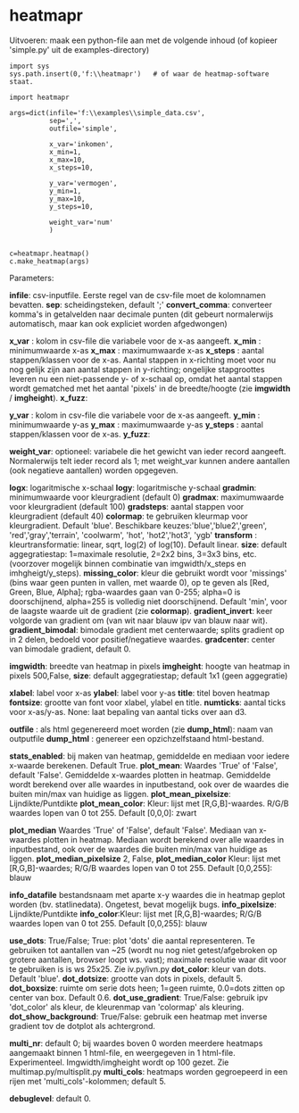 heatmapr
========

Uitvoeren: maak een python-file aan met de volgende inhoud (of kopieer 'simple.py' uit de examples-directory)
```
import sys
sys.path.insert(0,'f:\\heatmapr')   # of waar de heatmap-software staat.

import heatmapr

args=dict(infile='f:\\examples\\simple_data.csv',		
          sep=',',
          outfile='simple',
          
          x_var='inkomen',
          x_min=1,
          x_max=10,
          x_steps=10,

          y_var='vermogen',
          y_min=1,
          y_max=10,
          y_steps=10,
          
          weight_var='num'
          )


c=heatmapr.heatmap()
c.make_heatmap(args)

```

Parameters:

**infile**: csv-inputfile. Eerste regel van de csv-file moet de kolomnamen bevatten. 
**sep**:  scheidingsteken, default ';'
**convert_comma**: converteer komma's in getalvelden naar decimale punten (dit gebeurt normalerwijs automatisch, maar kan ook expliciet worden afgedwongen)

**x_var** : kolom in csv-file die variabele voor de x-as aangeeft.
**x_min** : minimumwaarde x-as
**x_max** : maximumwaarde x-as
**x_steps** : aantal stappen/klassen voor de x-as. Aantal stappen in x-richting moet voor nu nog gelijk zijn aan aantal stappen in y-richting; ongelijke
stapgroottes leveren nu een niet-passende y- of x-schaal op, omdat het aantal stappen wordt gematched met het aantal 'pixels' in de breedte/hoogte (zie **imgwidth** / **imgheight**).
**x_fuzz**: 

**y_var** : kolom in csv-file die variabele voor de x-as aangeeft.
**y_min** : minimumwaarde y-as
**y_max** : maximumwaarde y-as
**y_steps** : aantal stappen/klassen voor de x-as. 
**y_fuzz**:

**weight_var**: optioneel: variabele die het gewicht van ieder record aangeeft. Normalerwijs telt ieder record als 1; met weight_var kunnen andere aantallen (ook negatieve aantallen) worden opgegeven.


**logx**: logaritmische x-schaal
**logy**: logaritmische y-schaal
**gradmin**: minimumwaarde voor kleurgradient (default 0)
**gradmax**: maximumwaarde voor kleurgradient (default 100)
**gradsteps**: aantal stappen voor kleurgradient (default 40)
**colormap**: te gebruiken kleurmap voor kleurgradient. Default 'blue'. Beschikbare keuzes:'blue','blue2','green', 'red','gray','terrain', 'coolwarm', 'hot', 'hot2','hot3', 'ygb'
**transform** : kleurtransformatie: linear, sqrt, log(2) of log(10). Default linear.
**size**: default aggegratiestap: 1=maximale resolutie, 2=2x2 bins, 3=3x3 bins, etc. (voorzover mogelijk binnen combinatie van imgwidth/x_steps en imhgheigt/y_steps).
**missing_color**: kleur die gebruikt wordt voor 'missings' (bins waar geen punten in vallen, met waarde 0), op te geven als [Red, Green, Blue, Alpha]; rgba-waardes gaan van 0-255; alpha=0 is doorschijnend, alpha=255 is volledig niet doorschijnend. Default 'min', voor de laagste waarde uit de gradient (zie **colormap**).
**gradient_invert**: keer volgorde van gradient om (van wit naar blauw ipv van blauw naar wit).
**gradient_bimodal**: bimodale gradient met centerwaarde; splits gradient op in 2 delen, bedoeld voor positief/negatieve waardes.
**gradcenter**:  center van bimodale gradient, default 0.



**imgwidth**: breedte van heatmap in pixels
**imgheight**: hoogte van heatmap in pixels 500,False,
**size**: default aggegratiestap; default 1x1 (geen aggegratie)

**xlabel**: label voor x-as
**ylabel**: label voor y-as
**title**: titel boven heatmap
**fontsize**:  grootte van font voor xlabel, ylabel en title.
**numticks**: aantal ticks voor x-as/y-as. None: laat bepaling van aantal ticks over aan d3.

**outfile** : als html gegenereerd moet worden (zie **dump_html**): naam van outputfile
**dump_html** : genereer een opzichzelfstaand html-bestand.

**stats_enabled**: bij maken van heatmap, gemiddelde en mediaan voor iedere x-waarde berekenen. Default True.
**plot_mean**: Waardes 'True' of 'False', default 'False'. Gemiddelde x-waardes plotten in heatmap. Gemiddelde wordt berekend over alle waardes in inputbestand, 
ook over de waardes die buiten min/max van huidige as liggen.
**plot_mean_pixelsize**: Lijndikte/Puntdikte
**plot_mean_color**:  Kleur: lijst met [R,G,B]-waardes. R/G/B waardes lopen van 0 tot 255. Default [0,0,0]: zwart

**plot_median** Waardes 'True' of 'False', default 'False'. Mediaan van x-waardes plotten in heatmap.  Mediaan wordt berekend over alle waardes in inputbestand, 
ook over de waardes die buiten min/max van huidige as liggen.
**plot_median_pixelsize** 2, False,
**plot_median_color** Kleur: lijst met [R,G,B]-waardes; R/G/B waardes lopen van 0 tot 255. Default [0,0,255]: blauw

**info_datafile** bestandsnaam met aparte x-y waardes die in heatmap geplot worden (bv. statlinedata). Ongetest, bevat mogelijk bugs.
**info_pixelsize**: Lijndikte/Puntdikte
**info_color**:Kleur: lijst met [R,G,B]-waardes; R/G/B waardes lopen van 0 tot 255. Default [0,0,255]: blauw



**use_dots**: True/False; True: plot 'dots' die aantal representeren. Te gebruiken tot aantallen van ~25 (wordt nu nog niet getest/afgebroken op grotere aantallen, browser loopt ws. vast); maximale resolutie waar dit voor te gebruiken is is ws 25x25. Zie iv.py/ivn.py
**dot_color**: kleur van dots. Default 'blue'. 
**dot_dotsize**: grootte van dots in pixels, default 5.
**dot_boxsize**: ruimte om serie dots heen; 1=geen ruimte, 0.0=dots zitten op center van box. Default 0.6.
**dot_use_gradient**: True/False: gebruik ipv 'dot_color' als kleur, de kleurenmap van 'colormap' als kleuring.
**dot_show_background**: True/False: gebruik een heatmap met inverse gradient tov de dotplot als achtergrond.

**multi_nr**: default 0; bij waardes boven 0 worden meerdere heatmaps aangemaakt binnen 1 html-file, en weergegeven in 1 html-file. Experimenteel. 
Imgwidth/imgheight wordt op 100 gezet. Zie multimap.py/multisplit.py
**multi_cols**: heatmaps worden gegroepeerd in een rijen met 'multi_cols'-kolommen; default 5.

**debuglevel**: default 0. 
